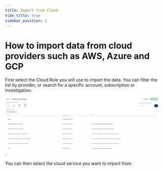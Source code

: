 ```yaml
---
title: Import from Cloud
hide_title: true
sidebar_position: 2
---
```


# How to import data from cloud providers such as AWS, Azure and GCP

First select the Cloud Role you will use to import the data.
You can filter the list by provider, or search for a specific account, subscription or investigation.

![Importing from cloud](/img/import-cloud.png).

You can then select the cloud service you want to import from.
